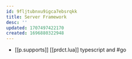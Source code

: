 ```yaml
---
id: 9fljtubnxu9igca7ebsrqkk
title: Server Framework
desc: ''
updated: 1707497422170
created: 1696880322948
---
```


- [[p.supports]] [[prdct.lua]] typescript and #go
